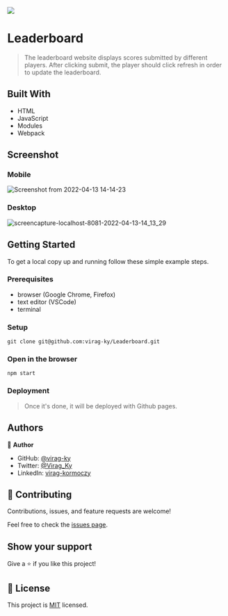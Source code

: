 ![](https://img.shields.io/badge/Microverse-blueviolet)

# Leaderboard

> The leaderboard website displays scores submitted by different players. After clicking submit, the player should click refresh in order to update the leaderboard.

## Built With

- HTML
- JavaScript
- Modules
- Webpack

## Screenshot
### Mobile
![Screenshot from 2022-04-13 14-14-23](https://user-images.githubusercontent.com/79658534/163171402-c5bd9d3e-ca58-4667-91d6-8a213975bc2b.png)

### Desktop
![screencapture-localhost-8081-2022-04-13-14_13_29](https://user-images.githubusercontent.com/79658534/163171366-1e7366f2-1a3e-472a-acf5-5f1f4cd3c3fe.png)


## Getting Started

To get a local copy up and running follow these simple example steps.

### Prerequisites

- browser (Google Chrome, Firefox)
- text editor (VSCode)
- terminal

### Setup

```
git clone git@github.com:virag-ky/Leaderboard.git
```

### Open in the browser

```
npm start
```

### Deployment

> Once it's done, it will be deployed with Github pages.

## Authors

👤 **Author**

- GitHub: [@virag-ky](https://github.com/virag-ky)
- Twitter: [@Virag_Ky](https://twitter.com/Virag_Ky)
- LinkedIn: [virag-kormoczy](https://linkedin.com/in/virag-kormoczy)

## 🤝 Contributing

Contributions, issues, and feature requests are welcome!

Feel free to check the [issues page](../../issues/).

## Show your support

Give a ⭐️ if you like this project!

## 📝 License

This project is [MIT](./MIT.md) licensed.
